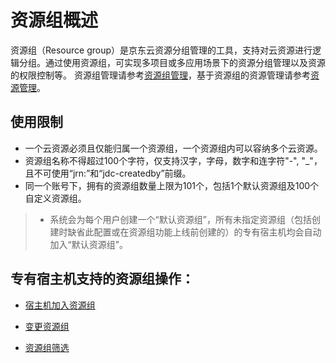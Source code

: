 # 资源组概述

资源组（Resource group）是京东云资源分组管理的工具，支持对云资源进行逻辑分组。通过使用资源组，可实现多项目或多应用场景下的资源分组管理以及资源的权限控制等。
资源组管理请参考[资源组管理](https://docs.jdcloud.com/cn/resourcegroup/operationguide)，基于资源组的资源管理请参考[资源管理](https://docs.jdcloud.com/cn/resourcegroup/resourcemanagement)。


## 使用限制
* 一个云资源必须且仅能归属一个资源组，一个资源组内可以容纳多个云资源。
* 资源组名称不得超过100个字符，仅支持汉字，字母，数字和连字符"-", "_"，且不可使用“jrn:”和“jdc-createdby”前缀。
* 同一个账号下，拥有的资源组数量上限为101个，包括1个默认资源组及100个自定义资源组。

>* 系统会为每个用户创建一个“默认资源组”，所有未指定资源组（包括创建时缺省此配置或在资源组功能上线前创建的）的专有宿主机均会自动加入“默认资源组”。
## 专有宿主机支持的资源组操作：

- [宿主机加入资源组](Add-Resource-Groups.md)

- [变更资源组](Change-Resource-Groups.md)

- [资源组筛选](Filter-Resource-Groups.md)
